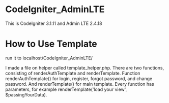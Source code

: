 # CodeIgniter_AdminLTE
This is CodeIgniter 3.1.11 and Admin LTE 2.4.18

# How to Use Template
run it to localhost/CodeIgniter_AdminLTE/

I made a file on helper called template_helper.php. There are two functions, consisting of renderAuthTemplate and renderTemplate. Function renderAuthTemplate() for login, register, forgot password, and change password. And renderTemplate() for main template. 
Every function has parameters, for example renderTemplate('load your view', $passingYourData).
